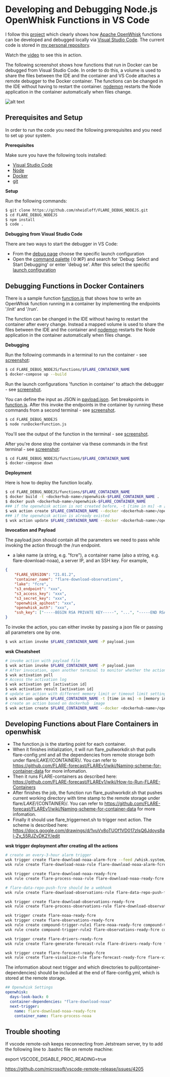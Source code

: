 # Developing and Debugging Node.js OpenWhisk Functions in VS Code

I follow this  [project](https://github.com/nheidloff/openwhisk-debug-nodejs) which clearly shows how [Apache OpenWhisk](http://openwhisk.org/) functions can be developed and debugged locally via [Visual Studio Code](https://code.visualstudio.com/). The current code is stored in [my personal repository](https://github.com/Jyuqi/FLARE_DEBUG_NODEJS/).


Watch the [video](https://www.youtube.com/watch?v=P9hpcOqQ3hw) to see this in action.

The following screenshot shows how functions that run in Docker can be debugged from Visual Studio Code. In order to do this, a volume is used to share the files between the IDE and the container and VS Code attaches a remote debugger to the Docker container. The functions can be changed in the IDE without having to restart the container. [nodemon](https://github.com/remy/nodemon) restarts the Node application in the container automatically when files change.

![alt text](https://github.com/Jyuqi/FLARE_DEBUG_NODEJS/raw/master/images/debugging-docker-3.png "Debugging")



## Prerequisites and Setup

In order to run the code you need the following prerequisites and you need to set up your system.

**Prerequisites**

Make sure you have the following tools installed:

* [Visual Studio Code](https://code.visualstudio.com/)
* [Node](https://nodejs.org/en/download/)
* [Docker](https://docs.docker.com/engine/installation/)
* [git](https://git-scm.com/downloads)


**Setup**

Run the following commands:

```sh
$ git clone https://github.com/nheidloff/FLARE_DEBUG_NODEJS.git
$ cd FLARE_DEBUG_NODEJS
$ npm install
$ code .
```

**Debugging from Visual Studio Code**

There are two ways to start the debugger in VS Code:

* From the [debug page](https://github.com/Jyuqi/FLARE_DEBUG_NODEJS/blob/master/images/start-debugger-ui.png) choose the specific launch configuration
* Open the [command palette](https://github.com/Jyuqi/FLARE_DEBUG_NODEJS/blob/master/images/start-debugger-palette-1.png) (⇧⌘P) and search for 'Debug: Select and Start Debugging' or enter 'debug se'. After this select the specific [launch configuration](https://github.com/Jyuqi/FLARE_DEBUG_NODEJS/blob/master/images/start-debugger-palette-2.png)



## Debugging Functions in Docker Containers

There is a sample function [function.js](https://github.com/nheidloff/openwhisk-debug-nodejs/blob/master/functions/docker/function.js) that shows how to write an OpenWhisk function running in a container by implementing the endpoints '/init' and '/run'.

The function can be changed in the IDE without having to restart the container after every change. Instead a mapped volume is used to share the files between the IDE and the container and [nodemon](https://github.com/remy/nodemon) restarts the Node application in the container automatically when files change.


**Debugging**

Run the following commands in a terminal to run the container - see [screenshot](https://github.com/Jyuqi/FLARE_DEBUG_NODEJS/blob/master/images/debugging-docker-1.png):

```sh
$ cd FLARE_DEBUG_NODEJS/functions/$FLARE_CONTAINER_NAME
$ docker-compose up --build
```

Run the launch configurations 'function in container' to attach the debugger - see [screenshot](https://github.com/Jyuqi/FLARE_DEBUG_NODEJS/blob/master/images/debugging-docker-2.png).

You can define the input as JSON in [payload.json](payloads/payload.json). Set breakpoints in [function.js](functions/docker/function.js). After this invoke the endpoints in the container by running these commands from a second terminal - see [screenshot](https://github.com/Jyuqi/FLARE_DEBUG_NODEJS/blob/master/images/debugging-docker-3.png).

```sh
$ cd FLARE_DEBUG_NODEJS
$ node runDockerFunction.js
```

You'll see the output of the function in the terminal - see [screenshot](https://github.com/Jyuqi/FLARE_DEBUG_NODEJS/blob/master/images/debugging-docker-4.png).

After you're done stop the container via these commands in the first terminal - see [screenshot](https://github.com/Jyuqi/FLARE_DEBUG_NODEJS/blob/master/images/debugging-docker-5.png):

```sh
$ cd FLARE_DEBUG_NODEJS/functions/$FLARE_CONTAINER_NAME
$ docker-compose down
```

**Deployment**

Here is how to deploy the function locally.
```sh
$ cd FLARE_DEBUG_NODEJS/functions/$FLARE_CONTAINER_NAME
$ docker build -t <dockerhub-name>/openwhisk-$FLARE_CONTAINER_NAME .
$ docker push <dockerhub-name>/openwhisk-$FLARE_CONTAINER_NAME
### if the openwhisk action is not created before, -t [time in ms] -m [memory in MB]
$ wsk action create $FLARE_CONTAINER_NAME --docker <dockerhub-name>/openwhisk-$FLARE_CONTAINER_NAME -t 18000000
### if the openwhisk action is already existed
$ wsk action update $FLARE_CONTAINER_NAME --docker <dockerhub-name>/openwhisk-$FLARE_CONTAINER_NAME -t 18000000
```

**Invocation and Payload**

The payload.json should contain all the parameters we need to pass while invoking the action through the /run endpoint.
* a lake name (a string, e.g. "fcre"), a container name (also a string, e.g. flare-download-noaa), a server IP,  and an SSH key. For example,

```json
{
    "FLARE_VERSION": "21.01.2", 
    "container_name": "flare-download-observations",
    "lake": "fcre",
    "s3_endpoint": "xxx",
    "s3_access_key": "xxx",
    "s3_secret_key": "xxx",
    "openwhisk_apihost": "xxx",
    "openwhisk_auth": "xxx",
    "ssh_key": ["-----BEGIN RSA PRIVATE KEY-----", "...", "-----END RSA PRIVATE KEY-----"]
}
```

To invoke the action, you can either invoke by passing a json file or passing all parameters one by one.
```sh
$ wsk action invoke $FLARE_CONTAINER_NAME -P payload.json
```

**wsk Cheatsheet**
```sh
# invoke action with payload file
$ wsk action invoke $FLARE_CONTAINER_NAME -P payload.json
# After invocation, open another terminal to monitor whether the action finishes
$ wsk activation poll
# Access the activation log
$ wsk activation get [activation id]
$ wsk activation result [activation id]
# update an action with different memory limit or timeout limit setting, flare-process-observations requires 2G memory and flare-generate-forecast requires 512M memory
$ wsk action update $FLARE_CONTAINER_NAME -t [time in ms] -m [memory in MB]
# create an action based on dockerhub  image
$ wsk action create $FLARE_CONTAINER_NAME --docker <dockerhub-name>/openwhisk-$FLARE_CONTAINER_NAME
```


## Developing Functions about Flare Containers in openwhisk

* The function.js is the starting point for each container. 
* When it finishes initialization, it will run flare_pullworkdir.sh that pulls flare-config.yml and all the dependencies from remote 
storage both under flare/${LAKE}/${CONTAINER}/. You can refer to https://github.com/FLARE-forecast/FLAREv1/wiki/Naming-scheme-for-container-data for more infomation. 
* Then it runs FLARE-containers as described here: https://github.com/FLARE-forecast/FLAREv1/wiki/How-to-Run-FLARE-Containers
* After finishes the job, the function run flare_pushworkdir.sh that pushes current working directory with time stamp to the remote storage under flare/${LAKE}/${CONTAINER}/. You can refer to https://github.com/FLARE-forecast/FLAREv1/wiki/Naming-scheme-for-container-data for more infomation.
* Finally it should use flare_triggernext.sh to trigger next action. The scheme is described here: https://docs.google.com/drawings/d/1vuVv8oTUOf1VD017zIsQ6Jdoys8al-Zy_55RJZvDK2Y/edit

**wsk trigger deployment after creating all the actions**
```sh
# create an every-3-hour alarm trigger
wsk trigger create flare-download-noaa-alarm-fcre --feed /whisk.system/alarms/alarm -p cron "0 */3 * * * " -p trigger_payload '{"FLARE_VERSION":"21.01.2", "container_name":"flare-download-noaa", "lake":"fcre", "s3_endpoint": "xxx", "s3_access_key":"xxx", "s3_secret_key":"xxx", "openwhisk_apihost": "xxx", "openwhisk_auth":"xxx", "ssh_key":["-----BEGIN RSA PRIVATE KEY-----",..., "-----END RSA PRIVATE KEY-----"]}'
wsk rule create flare-download-noaa-rule flare-download-noaa-alarm-fcre flare-download-noaa

wsk trigger create flare-download-noaa-ready-fcre
wsk rule create flare-process-noaa-rule flare-download-noaa-ready-fcre flare-process-noaa

# flare-data-repo-push-fcre should be a webhook
wsk rule create flare-download-observations-rule flare-data-repo-push-fcre flare-download-observations

wsk trigger create flare-download-observations-ready-fcre
wsk rule create flare-process-observations-rule flare-download-observations-ready-fcre flare-process-observations

wsk trigger create flare-noaa-ready-fcre
wsk trigger create flare-observations-ready-fcre
wsk rule create compound-trigger-rule1 flare-noaa-ready-fcre compound-trigger
wsk rule create compound-trigger-rule2 flare-observations-ready-fcre compound-trigger

wsk trigger create flare-drivers-ready-fcre
wsk rule create flare-generate-forecast-rule flare-drivers-ready-fcre flare-generate-forecast

wsk trigger create flare-forecast-ready-fcre
wsk rule create flare-visualize-rule flare-forecast-ready-fcre flare-visualize
```

The information about next trigger and which directories to pull(container-dependencies) should be included at the end of flare-config.yml, which is stored at the remote storage. 
```yaml
## Openwhisk Settings
openwhisk:
  days-look-back: 0
  container-dependencies: "flare-download-noaa"
  next-trigger:
    name: flare-download-noaa-ready-fcre
    container_name: flare-process-noaa
```

## Trouble shooting
If vscode remote-ssh keeps reconnecting from Jetstream server, try to add the following line to .bashrc file on remote machine: 

export VSCODE_DISABLE_PROC_READING=true

https://github.com/microsoft/vscode-remote-release/issues/4205